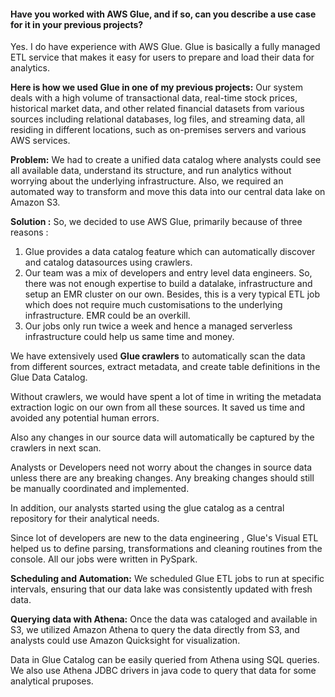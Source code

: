 #### Have you worked with AWS Glue, and if so, can you describe a use case for it in your previous projects?

Yes. I do have experience with AWS Glue. Glue is basically a fully managed ETL service that makes it easy for users to prepare and load their data for analytics. 

**Here is how we used Glue in one of my previous projects:**
Our system deals with a high volume of transactional data, real-time stock prices, historical market data, and other related financial datasets from various sources including relational databases, log files, and streaming data, all residing in different locations, such as on-premises servers and various AWS services.

**Problem:**
We had to create a unified data catalog where analysts could see all available data, understand its structure, and run analytics without worrying about the underlying infrastructure. Also, we required an automated way to transform and move this data into our central data lake on Amazon S3.

**Solution :**
So, we decided to use AWS Glue, primarily because of three reasons : 
1. Glue provides a data catalog feature which can automatically discover and catalog datasources using crawlers.
2. Our team was a mix of developers and entry level data engineers. So, there was not enough expertise to build a datalake, infrastructure and setup an EMR cluster on our own. Besides, this is a very typical ETL job which does not require much customisations to the underlying infrastructure. EMR could be an overkill.
3. Our jobs only run twice a week and hence a managed serverless infrastructure could help us same time and money. 

We have extensively used **Glue crawlers** to automatically scan the data from different sources, extract metadata, and create table definitions in the Glue Data Catalog.

Without crawlers, we would have spent a lot of time in writing the metadata extraction logic on our own from all these sources. It saved us time and avoided any potential human errors.

Also any changes in our source data will automatically be captured by the crawlers in next scan. 

Analysts or Developers need not worry about the changes in source data unless there are any breaking changes. Any breaking changes should still be manually coordinated and implemented.

In addition, our analysts started using the glue catalog as a central repository for their analytical needs.

Since lot of developers are new to the data engineering , Glue's Visual ETL helped us to define parsing, transformations and cleaning routines from the console. 
All our jobs were written in PySpark.

**Scheduling and Automation:** We scheduled Glue ETL jobs to run at specific intervals, ensuring that our data lake was consistently updated with fresh data.

**Querying data with Athena:** Once the data was cataloged and available in S3, we utilized Amazon Athena to query the data directly from S3, and analysts could use Amazon Quicksight for visualization.

Data in Glue Catalog can be easily queried from Athena using SQL queries. We also use Athena JDBC drivers in java code to query that data for some analytical pruposes.
